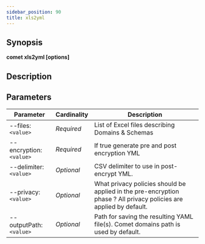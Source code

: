 ```yaml
---
sidebar_position: 90
title: xls2yml
---
```



## Synopsis

**comet xls2yml [options]**

## Description


## Parameters

Parameter|Cardinality|Description
---|---|---
--files:`<value>`|*Required*|List of Excel files describing Domains & Schemas
--encryption:`<value>`|*Required*|If true generate pre and post encryption YML
--delimiter:`<value>`|*Optional*|CSV delimiter to use in post-encrypt YML.
--privacy:`<value>`|*Optional*|What privacy policies should be applied in the pre-encryption phase ? All privacy policies are applied by default.
--outputPath:`<value>`|*Optional*|Path for saving the resulting YAML file(s). Comet domains path is used by default.

